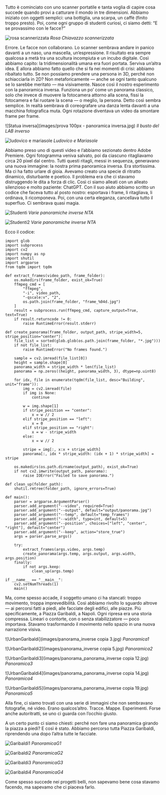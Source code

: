 Tutto è cominciato con uno scanner portatile e tanta voglia di capire cosa succede quando provi a catturare il mondo in tre dimensioni. Abbiamo iniziato con oggetti semplici: una bottiglia, una scarpa, un caffè (finito troppo presto). Poi, come ogni gruppo di studenti curiosi, ci siamo detti: “E se provassimo con le facce?”

![rosa scannerizzata](images/IMAG0010.png)
*Rosa Chiavazzo scannerizzata*

Errore. Le facce non collaborano. Lo scanner sembrava andare in panico davanti a un naso, una mascella, un’espressione. Il risultato era sempre qualcosa a metà tra una scultura incompiuta e un incubo digitale. Così abbiamo capito: la tridimensionalità umana era fuori portata. Serviva un’altra idea. E allora abbiamo fatto quello che si fa nei momenti di crisi: abbiamo ribaltato tutto. Se non possiamo prendere una persona in 3D, perché non schiacciarla in 2D? Non metaforicamente — anche se ogni tanto qualcuno se lo sarebbe meritato — ma visivamente. Nasce così il nostro esperimento con la panoramica inversa. Funziona un po’ come un panorama classico, solo che invece di muovere la fotocamera attorno alla scena, fissi la fotocamera e fai ruotare la scena — o meglio, la persona. Detto così sembra semplice. In realtà sembrava di coreografare una danza lenta davanti a una macchina fotografica muta. Ogni rotazione diventava un video da smontare frame per frame.

![Statua inversa](images/prova 100px - panoramica inversa.jpg)
*Il busto del LAB inverso*

![ludovico e mariasole](images/panoramica.jpg)
*Ludovico e Mariasole*

Abbiamo preso uno di questi video e l’abbiamo sezionato dentro Adobe Premiere. Ogni fotogramma veniva salvato, poi da ciascuno ritagliavamo circa 20 pixel dal centro. Tutti questi ritagli, messi in sequenza, generavano una nuova immagine: la nostra prima panoramica inversa. Era stortissima. Ma ci ha fatto urlare di gioia. Avevamo creato una specie di ritratto dinamico, disturbante e poetico. Il problema era che ci stavamo distruggendo le dita a forza di clic. Così ci siamo alleati con un alleato silenzioso e molto paziente: ChatGPT. Con il suo aiuto abbiamo scritto un codice che faceva tutto al posto nostro: esportava i frame, li ritagliava, li ordinava, li ricomponeva. Poi, con una certa eleganza, cancellava tutto il superfluo. Ci sembrava quasi magia.

![Studenti](images/PROVA.jpg)
*Varie panoramiche inverse NTA*

![Studenti2](images/prova123.jpg)
*Varie panoramiche inverse NTA*

Ecco il codice: 

```import os
import glob
import subprocess
import cv2
import numpy as np
import shutil
import argparse
from tqdm import tqdm

def extract_frames(video_path, frame_folder):
    os.makedirs(frame_folder, exist_ok=True)
    ffmpeg_cmd = [
        "ffmpeg",
        "-i", video_path,
        "-qscale:v", "2",
        os.path.join(frame_folder, "frame_%04d.jpg")
    ]
    result = subprocess.run(ffmpeg_cmd, capture_output=True, text=True)
    if result.returncode != 0:
        raise RuntimeError(result.stderr)

def create_panorama(frame_folder, output_path, stripe_width=5, stripe_position="center"):
    file_list = sorted(glob.glob(os.path.join(frame_folder, "*.jpg")))
    if not file_list:
        raise RuntimeError("No frames found.")

    sample = cv2.imread(file_list[0])
    height = sample.shape[0]
    panorama_width = stripe_width * len(file_list)
    panorama = np.zeros((height, panorama_width, 3), dtype=np.uint8)

    for idx, file in enumerate(tqdm(file_list, desc="Building", unit="frame")):
        img = cv2.imread(file)
        if img is None:
            continue

        w = img.shape[1]
        if stripe_position == "center":
            x = w // 2
        elif stripe_position == "left":
            x = 0
        elif stripe_position == "right":
            x = w - stripe_width
        else:
            x = w // 2

        stripe = img[:, x:x + stripe_width]
        panorama[:, idx * stripe_width: (idx + 1) * stripe_width] = stripe

    os.makedirs(os.path.dirname(output_path), exist_ok=True)
    if not cv2.imwrite(output_path, panorama):
        raise IOError("Failed to save panorama.")

def clean_up(folder_path):
    shutil.rmtree(folder_path, ignore_errors=True)

def main():
    parser = argparse.ArgumentParser()
    parser.add_argument("--video", required=True)
    parser.add_argument("--output", default="output/panorama.jpg")
    parser.add_argument("--temp", default="temp_frames")
    parser.add_argument("--width", type=int, default=5)
    parser.add_argument("--position", choices=["left", "center", "right"], default="center")
    parser.add_argument("--keep", action="store_true")
    args = parser.parse_args()

    try:
        extract_frames(args.video, args.temp)
        create_panorama(args.temp, args.output, args.width, args.position)
    finally:
        if not args.keep:
            clean_up(args.temp)

if __name__ == "__main__":
    cv2.setNumThreads(1)
    main()
```

Ma, come spesso accade, il soggetto umano ci ha stancati: troppo movimento, troppa imprevedibilità. Così abbiamo rivolto lo sguardo altrove — ai percorsi fatti a piedi, alle facciate degli edifici, alle piazze. Più specificamente, a Piazza Garibaldi, a Napoli. Ogni ripresa era una storia compressa. Lineari o contorte, con o senza stabilizzatore — poco importava. Stavamo trasformando il movimento nello spazio in una nuova narrazione visiva.

![UrbanGaribaldi](images/panorama_inverse copia 3.jpg)
*Panoramica1*

![UrbanGaribaldi2](images/panorama_inverse copia 5.jpg)
*Panoramica2*

![UrbanGaribaldi3](images/panorama_panorama_inverse copia 12.jpg)
*Panoramica3*

![UrbanGaribaldi4](images/panorama_panorama_inverse copia 14.jpg)
*Panoramica4*

![UrbanGaribaldi5](images/panorama_panorama_inverse copia 19.jpg)
*Panoramica5*

Alla fine, ci siamo trovati con una serie di immagini che non sembravano fotografie, né video. Erano qualcos’altro. Tracce. Mappe. Esperimenti. Forse anche autoritratti, se uno ci guarda con l’occhio giusto.

A un certo punto ci siamo chiesti: perché non fare una panoramica girando la piazza a piedi? E così è stato. Abbiamo percorso tutta Piazza Garibaldi, riprendendo una dopo l’altra tutte le facciate.

![Garibaldi1](images/1.jpg)
*PanoramicaG1*

![Garibaldi2](images/2.jpg)
*PanoramicaG2*

![Garibaldi3](images/3.jpg)
*PanoramicaG3*

![Garibaldi4](images/4.jpg)
*PanoramicaG4*

Come spesso succede nei progetti belli, non sapevamo bene cosa stavamo facendo, ma sapevamo che ci piaceva farlo.

